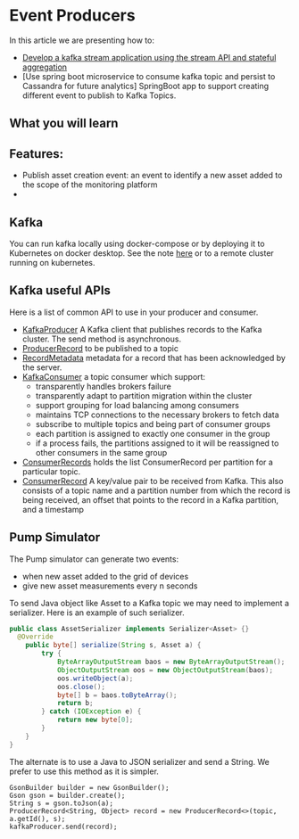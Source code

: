 # Event Producers
In this article we are presenting how to:
* [Develop a kafka stream application using the stream API and stateful aggregation]()
* [Use spring boot microservice to consume kafka topic and persist to Cassandra for future analytics]
SpringBoot app to support creating different event to publish to Kafka Topics.

## What you will learn

## Features:
* Publish asset creation event: an event to identify a new asset added to the scope of the monitoring platform
*

## Kafka
You can run kafka locally using docker-compose or by deploying it to Kubernetes on docker desktop. See the note [here](https://github.com/ibm-cloud-architecture/refarch-analytics/tree/master/docs/kafka) or to a remote cluster running on kubernetes.

## Kafka useful APIs
Here is a list of common API to use in your producer and consumer.

* [KafkaProducer](https://kafka.apache.org/11/javadoc/org/apache/kafka/clients/producer/KafkaProducer.html) A Kafka client that publishes records to the Kafka cluster.  The send method is asynchronous.
* [ProducerRecord](https://kafka.apache.org/11/javadoc/org/apache/kafka/clients/producer/ProducerRecord.html) to be published to a topic
* [RecordMetadata](https://kafka.apache.org/11/javadoc/org/apache/kafka/clients/producer/RecordMetadata.html) metadata for a record that has been acknowledged by the server.
* [KafkaConsumer](https://kafka.apache.org/11/javadoc/org/apache/kafka/clients/consumer/KafkaConsumer.html) a topic consumer which support:
  * transparently handles brokers failure
  * transparently adapt to partition migration within the cluster
  * support grouping for load balancing among consumers
  * maintains TCP connections to the necessary brokers to fetch data
  * subscribe to multiple topics and being part of consumer groups
  * each partition is assigned to exactly one consumer in the group
  * if a process fails, the partitions assigned to it will be reassigned to other consumers in the same group
* [ConsumerRecords](https://kafka.apache.org/11/javadoc/org/apache/kafka/clients/consumer/ConsumerRecords.html) holds the list ConsumerRecord per partition for a particular topic.
* [ConsumerRecord](https://kafka.apache.org/11/javadoc/org/apache/kafka/clients/consumer/ConsumerRecord.html) A key/value pair to be received from Kafka. This also consists of a topic name and a partition number from which the record is being received, an offset that points to the record in a Kafka partition, and a timestamp

## Pump Simulator
The Pump simulator can generate two events:
* when new asset added to the grid of devices
* give new asset measurements every n seconds

To send Java object like Asset to a Kafka topic we may need to implement a serializer. Here is an example of such serializer.
```java
public class AssetSerializer implements Serializer<Asset> {}
  @Override
	public byte[] serialize(String s, Asset a) {
		try {
            ByteArrayOutputStream baos = new ByteArrayOutputStream();
            ObjectOutputStream oos = new ObjectOutputStream(baos);
            oos.writeObject(a);
            oos.close();
            byte[] b = baos.toByteArray();
            return b;
        } catch (IOException e) {
            return new byte[0];
        }
	}
}
```
The alternate is to use a Java to JSON serializer and send a String. We prefer to use this method as it is simpler.
```
GsonBuilder builder = new GsonBuilder();
Gson gson = builder.create();
String s = gson.toJson(a);
ProducerRecord<String, Object> record = new ProducerRecord<>(topic, a.getId(), s);
kafkaProducer.send(record);
```
